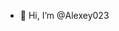 - 👋 Hi, I’m @Alexey023

<!---
Alexey023/Alexey023 is a ✨ special ✨ repository because its `README.md` (this file) appears on your GitHub profile.
You can click the Preview link to take a look at your changes.
--->
